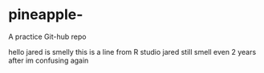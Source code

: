 # pineapple-
A practice Git-hub repo 

hello jared is smelly
this is a line from R studio 
jared still smell even 2 years after im confusing again
